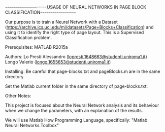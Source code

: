---------------------USAGE OF NEURAL NETWORKS IN PAGE BLOCK CLASSIFICATION------------------

Our purpose is to train a Neural Network with a Dataset (https://archive.ics.uci.edu/ml/datasets/Page+Blocks+Classification) and using it to identify the right type of page layout.
This is a Supervised Classification problem.


Prerequisites:
MATLAB R2015a

Authors:
Lo Presti Alessandro (lopresti.1648663@studenti.uniroma1.it)
Longo Valerio (longo.1655653@studenti.uniroma1.it)

Installing:
Be careful that page-blocks.txt and pageBlocks.m are in the same directory.


Set the Matlab current folder in the same directory of page-blocks.txt.


Other Notes:

This project is focused about the Neural Network analysis and its behaviour when we change the parameters, with an explanation of the results.


We will use Matlab How Programming Language, specifically: "Matlab Neural Networks Toolbox"


